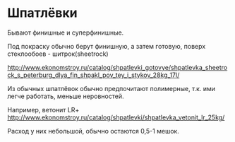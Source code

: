 # Шпатлёвки

Бывают финишные и суперфинишные.

Под покраску обычно берут финишную, а затем готовую, поверх стеклообоев - шитрок(sheetrock)

http://www.ekonomstroy.ru/catalog/shpatlevki_gotovye/shpatlevka_sheetrock_s_peterburg_dlya_fin_shpakl_pov_tey_i_stykov_28kg_17l/

Из обычных шпатлёвок обычно предпочитают полимерные, т.к. ими легче работать, меньше неровностей.

Например, ветонит LR+
http://www.ekonomstroy.ru/catalog/shpatlevki/shpatlevka_vetonit_lr_25kg/

Расход у них небольшой, обычно остаются 0,5-1 мешок.